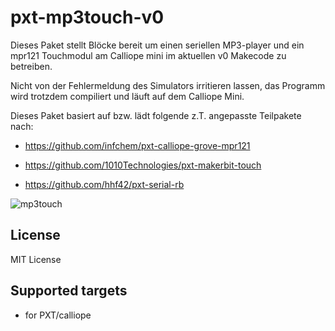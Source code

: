 # pxt-mp3touch-v0

Dieses Paket stellt Blöcke bereit um einen seriellen MP3-player und ein mpr121 Touchmodul am Calliope mini im aktuellen v0 Makecode zu betreiben.

Nicht von der Fehlermeldung des Simulators irritieren lassen, das Programm wird trotzdem compiliert und läuft auf dem Calliope Mini.

Dieses Paket basiert auf bzw. lädt folgende z.T. angepasste Teilpakete nach:

* https://github.com/infchem/pxt-calliope-grove-mpr121

* https://github.com/1010Technologies/pxt-makerbit-touch

* https://github.com/hhf42/pxt-serial-rb

![](https://github.com/MKleinSB/pxt-mp3touch-v0/blob/master/1.JPG "mp3touch")

## License

MIT License 


## Supported targets

* for PXT/calliope

